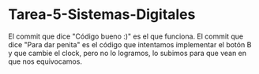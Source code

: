 # Tarea-5-Sistemas-Digitales
El commit que dice "Código bueno :)" es el que funciona.
El commit que dice "Para dar penita" es el código que intentamos implementar el botón B y que cambie el clock, pero no lo logramos, lo subimos para que vean en que nos equivocamos.
